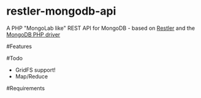 restler-mongodb-api
===================

A PHP "MongoLab like" REST API for MongoDB -  based on [Restler](https://github.com/Luracast/Restler) and the [MongoDB PHP driver](http://php.net/manual/book.mongo.php)

#Features


#Todo
- GridFS support!
- Map/Reduce

#Requirements
